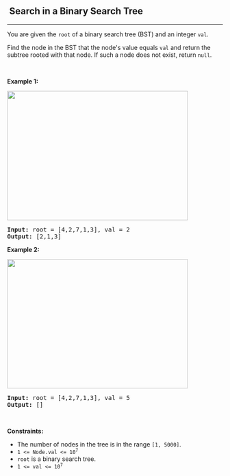 <h2>  Search in a Binary Search Tree</h2><hr><div><p>You are given the <code>root</code> of a binary search tree (BST) and an integer <code>val</code>.</p>

<p>Find the node in the BST that the node's value equals <code>val</code> and return the subtree rooted with that node. If such a node does not exist, return <code>null</code>.</p>

<p>&nbsp;</p>
<p><strong>Example 1:</strong></p>
<img alt="" src="https://assets.leetcode.com/uploads/2021/01/12/tree1.jpg" style="width: 422px; height: 302px;">
<pre><strong>Input:</strong> root = [4,2,7,1,3], val = 2
<strong>Output:</strong> [2,1,3]
</pre>

<p><strong>Example 2:</strong></p>
<img alt="" src="https://assets.leetcode.com/uploads/2021/01/12/tree2.jpg" style="width: 422px; height: 302px;">
<pre><strong>Input:</strong> root = [4,2,7,1,3], val = 5
<strong>Output:</strong> []
</pre>

<p>&nbsp;</p>
<p><strong>Constraints:</strong></p>

<ul>
	<li>The number of nodes in the tree is in the range <code>[1, 5000]</code>.</li>
	<li><code>1 &lt;= Node.val &lt;= 10<sup>7</sup></code></li>
	<li><code>root</code> is a binary search tree.</li>
	<li><code>1 &lt;= val &lt;= 10<sup>7</sup></code></li>
</ul>
</div>

